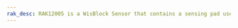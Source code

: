 ```yaml
---
rak_desc: RAK12005 is a WisBlock Sensor that contains a sensing pad used for detecting water like rain and other electroconductive liquids.
---
```


<rk-redirect to="/Product-Categories/WisBlock/RAK12005/Overview/" />